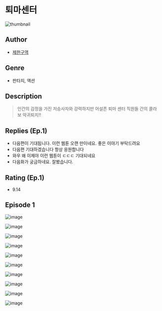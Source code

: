 # 퇴마센터
![thumbnail](https://image-comic.pstatic.net/user_contents_data/challenge_comic/2023/05/23/upload_7233456326752677938_480x623.jpeg)

## Author
- [제한구역](https://comic.naver.com/artistTitle?id=366874)

## Genre
- 판타지, 액션

## Description
> 인간의 감정을 가진 저승사자와 강력하지만 어설픈 퇴마 센터 직원들 간의 콜라보 악귀퇴치!!

## Replies (Ep.1)
- 다음편이 기대됩니다. 이런 웹툰 오랜 만이네요. 좋은 이야기 부탁드려요
- 다음편 기대하겠습니다 항상 응원합니다
- 와우 왜 이제야 이런 웹툰이 ㄷㄷㄷ 기대되네요
- 다음화가 궁금하네요. 잘봤습니다.

## Rating (Ep.1)
- 9.14

## Episode 1
![image](https://image-comic.pstatic.net/user_contents_data/challenge_comic/2023/05/23/366874/upload_7017230961350894693.jpeg)

![image](https://image-comic.pstatic.net/user_contents_data/challenge_comic/2023/05/23/366874/upload_7148395903087567667.jpeg)

![image](https://image-comic.pstatic.net/user_contents_data/challenge_comic/2023/05/23/366874/upload_3990524845868988720.jpeg)

![image](https://image-comic.pstatic.net/user_contents_data/challenge_comic/2023/05/23/366874/upload_7148676304255267636.jpeg)

![image](https://image-comic.pstatic.net/user_contents_data/challenge_comic/2023/05/23/366874/upload_3474353626794702385.jpeg)

![image](https://image-comic.pstatic.net/user_contents_data/challenge_comic/2023/05/23/366874/upload_7018077378273961272.jpeg)

![image](https://image-comic.pstatic.net/user_contents_data/challenge_comic/2023/05/23/366874/upload_7220453510762029872.jpeg)

![image](https://image-comic.pstatic.net/user_contents_data/challenge_comic/2023/05/23/366874/upload_3761403110311868004.jpeg)

![image](https://image-comic.pstatic.net/user_contents_data/challenge_comic/2023/05/23/366874/upload_7148114634199151923.jpeg)

![image](https://image-comic.pstatic.net/user_contents_data/challenge_comic/2023/05/23/366874/upload_3630808822901466424.jpeg)
